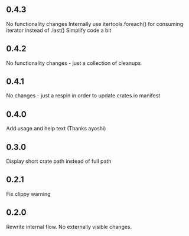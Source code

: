 ## 0.4.3

No functionality changes
Internally use itertools.foreach() for consuming iterator instead of .last()
Simplify code a bit

## 0.4.2

No functionality changes - just a collection of cleanups

## 0.4.1

No changes - just a respin in order to update crates.io manifest

## 0.4.0

Add usage and help text (Thanks ayoshi)

## 0.3.0

Display short crate path instead of full path

## 0.2.1

Fix clippy warning

## 0.2.0

Rewrite internal flow. No externally visible changes.
